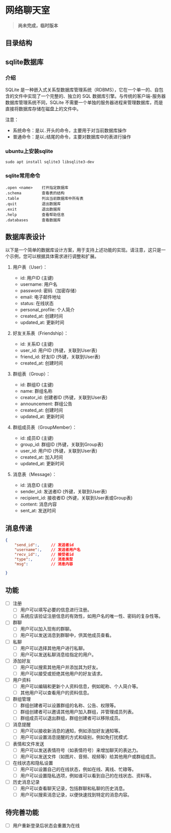 # 网络聊天室

> **尚未完成，临时版本**


## 目录结构

## sqlite数据库

### 介绍
SQLite 是一种嵌入式关系型数据库管理系统（RDBMS），它在一个单一的、自包含的文件中实现了一个完整的、独立的 SQL 数据库引擎。与传统的客户端-服务器数据库管理系统不同，SQLite 不需要一个单独的服务器进程来管理数据库，而是直接将数据库存储在磁盘上的文件中。

注意：
- 系统命令：是以`.`开头的命令，主要用于对当前数据库操作
- 普通命令：是以`;`结尾的命令，主要对数据库中的表进行操作

### ubuntu上安装sqlite
```
sudo apt install sqlite3 libsqlite3-dev
```
### sqlite常用命令

```sqlite
.open <name>    打开指定数据库
.schema         查看表的结构
.table          列出当前数据库中所有表
.quit           退出数据库
.exit           退出数据库
.help           查看帮助信息
.databases      查看数据库
```
## 数据库表设计
以下是一个简单的数据库设计方案，用于支持上述功能的实现。请注意，这只是一个示例，您可以根据具体需求进行调整和扩展。

1. 用户表（User）：
   - id: 用户ID (主键)
   - username: 用户名
   - password: 密码（加密存储）
   - email: 电子邮件地址
   - status: 在线状态
   - personal_profile: 个人简介
   - created_at: 创建时间
   - updated_at: 更新时间

2. 好友关系表（Friendship）：
   - id: 关系ID (主键)
   - user_id: 用户ID (外键，关联到User表)
   - friend_id: 好友ID (外键，关联到User表)
   - created_at: 创建时间

3. 群组表（Group）：
   - id: 群组ID (主键)
   - name: 群组名称
   - creator_id: 创建者ID (外键，关联到User表)
   - announcement: 群组公告
   - created_at: 创建时间
   - updated_at: 更新时间

4. 群组成员表（GroupMember）：
   - id: 成员ID (主键)
   - group_id: 群组ID (外键，关联到Group表)
   - user_id: 用户ID (外键，关联到User表)
   - created_at: 加入时间
   - updated_at: 更新时间

5. 消息表（Message）：
   - id: 消息ID (主键)
   - sender_id: 发送者ID (外键，关联到User表)
   - recipient_id: 接收者ID (外键，关联到User表或Group表)
   - content: 消息内容
   - sent_at: 发送时间

## 消息传递
```JSON
{
    "send_id":,     // 发送者id
    "username":,    // 发送者用户名
    "recv_id":,     // 接受者id
    "type":,        // 消息类型
    "msg":          // 消息内容

}
```

## 功能
- [ ] 注册
    - [ ] 用户可以填写必要的信息进行注册。
    - [ ] 系统应该验证注册信息的有效性，如用户名的唯一性、密码的复杂性等。

- [ ] 群聊
    - [ ] 用户可以加入现有的群聊。
    - [ ] 用户可以发送消息到群聊中，供其他成员查看。

- [ ] 私聊
    - [ ] 用户可以选择其他用户进行私聊。
    - [ ] 用户可以发送私聊消息给指定的用户。

- [ ] 添加好友
    - [ ] 用户可以搜索其他用户并添加其为好友。
    - [ ] 用户可以接受或拒绝其他用户的好友请求。

- [ ] 用户资料
    - [ ] 用户可以编辑和更新个人资料信息，例如昵称、个人简介等。
    - [ ] 其他用户可以查看用户的资料信息。

- [ ] 群组管理
    - [ ] 群组创建者可以设置群组的名称、公告、权限等。
    - [ ] 群组创建者可以邀请其他用户加入群组，并管理成员列表。
    - [ ] 群组成员可以退出群组，群组创建者可以移除成员。

- [ ] 消息提醒
    - [ ] 用户可以接收新消息的通知，例如添加好友通知等。 
    - [ ] 用户可以设置消息提醒的方式和级别，例如免打扰模式.

- [ ] 表情和文件发送
    - [ ] 用户可以发送表情符号（如表情符号）来增加聊天的表达力。
    - [ ] 用户可以发送文件（如图片、音频、视频等）给其他用户或群组成员。

- [ ] 在线状态和隐私设置
    - [ ] 用户可以设置自己的在线状态，例如在线、离线、忙碌等。
    - [ ] 用户可以设置隐私选项，例如谁可以看到自己的在线状态、资料等。

- [ ] 历史消息记录
    - [ ] 用户可以查看聊天记录，包括群聊和私聊的历史消息。
    - [ ] 用户可以搜索消息记录，以便快速找到特定的消息内容。

## 待完善功能
- [ ] 用户重新登录后状态会重置为在线
